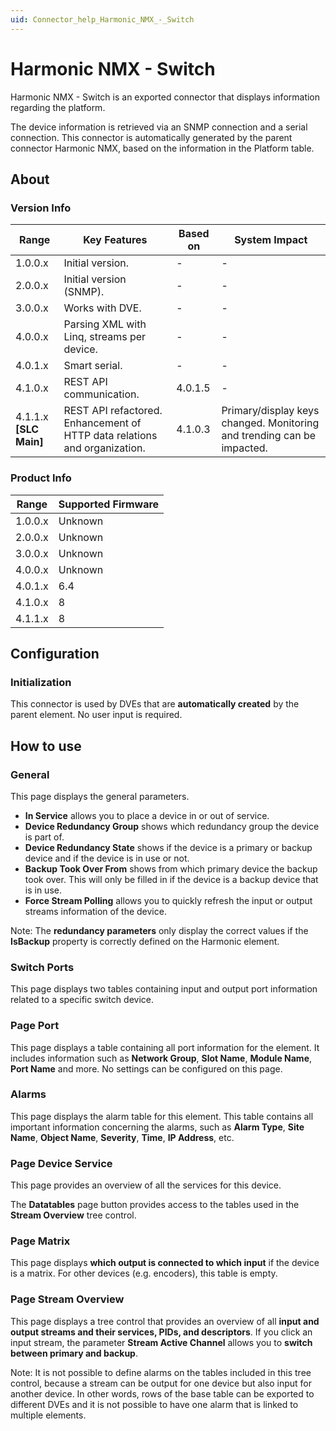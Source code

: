 ```yaml
---
uid: Connector_help_Harmonic_NMX_-_Switch
---
```


# Harmonic NMX - Switch

Harmonic NMX - Switch is an exported connector that displays information regarding the platform.

The device information is retrieved via an SNMP connection and a serial connection. This connector is automatically generated by the parent connector Harmonic NMX, based on the information in the Platform table.

## About

### Version Info

| Range | Key Features | Based on | System Impact |
|--|--|--|--|
| 1.0.0.x | Initial version. | - | - |
| 2.0.0.x | Initial version (SNMP). | - | - |
| 3.0.0.x | Works with DVE. | - | - |
| 4.0.0.x | Parsing XML with Linq, streams per device. | - | - |
| 4.0.1.x | Smart serial. | - | - |
| 4.1.0.x | REST API communication. | 4.0.1.5 | - |
| 4.1.1.x **\[SLC Main\]** | REST API refactored. Enhancement of HTTP data relations and organization. | 4.1.0.3 | Primary/display keys changed. Monitoring and trending can be impacted. |

### Product Info

| Range     | Supported Firmware     |
|-----------|------------------------|
| 1.0.0.x   | Unknown                |
| 2.0.0.x   | Unknown                |
| 3.0.0.x   | Unknown                |
| 4.0.0.x   | Unknown                |
| 4.0.1.x   | 6.4                    |
| 4.1.0.x   | 8                      |
| 4.1.1.x   | 8                      |

## Configuration

### Initialization

This connector is used by DVEs that are **automatically created** by the parent element. No user input is required.

## How to use

### General

This page displays the general parameters.

- **In Service** allows you to place a device in or out of service.
- **Device Redundancy Group** shows which redundancy group the device is part of.
- **Device Redundancy State** shows if the device is a primary or backup device and if the device is in use or not.
- **Backup Took Over From** shows from which primary device the backup took over. This will only be filled in if the device is a backup device that is in use.
- **Force Stream Polling** allows you to quickly refresh the input or output streams information of the device.

Note: The **redundancy parameters** only display the correct values if the **IsBackup** property is correctly defined on the Harmonic element.

### Switch Ports

This page displays two tables containing input and output port information related to a specific switch device.

### Page Port

This page displays a table containing all port information for the element. It includes information such as **Network Group**, **Slot Name**, **Module Name**, **Port Name** and more. No settings can be configured on this page.

### Alarms

This page displays the alarm table for this element. This table contains all important information concerning the alarms, such as **Alarm Type**, **Site Name**, **Object Name**, **Severity**, **Time**, **IP Address**, etc.

### Page Device Service

This page provides an overview of all the services for this device.

The **Datatables** page button provides access to the tables used in the **Stream Overview** tree control.

### Page Matrix

This page displays **which output is connected to which input** if the device is a matrix. For other devices (e.g. encoders), this table is empty.

### Page Stream Overview

This page displays a tree control that provides an overview of all **input and output streams and their services, PIDs, and descriptors**. If you click an input stream, the parameter **Stream Active Channel** allows you to **switch between primary and backup**.

Note: It is not possible to define alarms on the tables included in this tree control, because a stream can be output for one device but also input for another device. In other words, rows of the base table can be exported to different DVEs and it is not possible to have one alarm that is linked to multiple elements.
